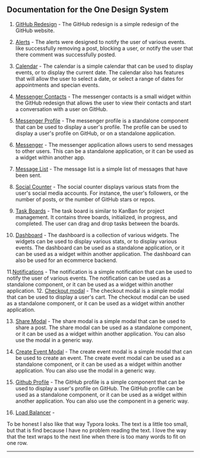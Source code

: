 ## Documentation for the One Design System

1. [GitHub Redesign](./git-redesign.md) - The GitHub redesign is a simple redesign of the GitHub website.

2. [Alerts](Alerts.md) - The alerts were designed to notify the user of various events. like
    successfully removing a post, blocking a user, or notify the user that there comment was
    successfully posted.

3. [Calendar](./calendar.md) - The calendar is a simple calendar that can be used to display
    events, or to display the current date. The calendar also has features that will allow 
    the user to select a date, or select a range of dates for appointments and specian events.

4. [Messenger Contacts](./messenger-contacts.md) - The messenger contacts is a small widget 
    within the GitHub redesign that allows the user to view their contacts and start a conversation 
    with a user on GitHub.

5. [Messenger Profile](./messenger-profile.md) - The messenger profile is a standalone component 
    that can be used to display a user's profile. The profile can be used to display a user's 
    profile on GitHub, or on a standalone application.

6. [Messenger](./messenger.md) - The messenger application allows users to send messages to 
    other users. This can be a standalone application, or it can be used as a widget within 
    another app.

7. [Message List](./message-list.md) - The message list is a simple list of messages that have
    been sent.

8. [Social Counter](./social-counters.md) - The social counter displays various stats from the
    user's social media accounts. For instance, the user's followers, or the number of posts, or 
    the number of GitHub stars or repos.

9. [Task Boards](./task-boards.md) - The task board is similar to KanBan for project management.
    It contains three boards, initialized, in progress, and completed. The user can drag and drop
    tasks between the boards.

10. [Dashboard](Dashboard.md) - The dashboard is a collection of various widgets. The widgets
    can be used to display various stats, or to display various events. The dashboard can be 
    used as a standalone application, or it can be used as a widget within another application.
    The dashboard can also be used for an ecommerce backend. 

11.[Notifications](./notification.md) - The notification is a simple notification that can be
     used to notify the user of various events. The notification can be used as a standalone 
     component, or it can be used as a widget within another application.
12. [Checkout modal](./checkout-modal.md) - The checkout modal is a simple modal that can be used
    to display a user's cart. The checkout modal can be used as a standalone component, or it can
    be used as a widget within another application.

13. [Share Modal](./share-modal.md) - The share modal is a simple modal that can be used to share
    a post. The share modal can be used as a standalone component, or it can be used as a widget
    within another application. You can also use the modal in a generic way.

14. [Create Event Modal](./create-event-modal.md) - The create event modal is a simple modal that
    can be used to create an event. The create event modal can be used as a standalone component,
    or it can be used as a widget within another application. You can also use the modal in a 
    generic way.

15. [Github Profile](./github-profile.md) - The GitHub profile is a simple component that can be used to display
    a user's profile on GitHub. The GitHub profile can be used as a standalone component, or it 
    can be used as a widget within another application. You can also use the component in a 
    generic way.

16. [Load Balancer](./load-balancer-python.md) - 

To be honest I also like that way Typora looks. The text is a little too small, but that is find because I have no problem reading the text. I love the way that the text wraps to the next line when there is too many words to fit on one row.



<hr>


